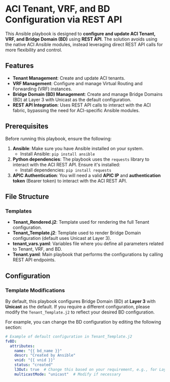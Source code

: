 # ACI Tenant, VRF, and BD Configuration via REST API

This Ansible playbook is designed to **configure and update ACI Tenant, VRF, and Bridge Domain (BD)** using **REST API**. The solution avoids using the native ACI Ansible modules, instead leveraging direct REST API calls for more flexibility and control.

## Features

- **Tenant Management**: Create and update ACI tenants.
- **VRF Management**: Configure and manage Virtual Routing and Forwarding (VRF) instances.
- **Bridge Domain (BD) Management**: Create and manage Bridge Domains (BD) at Layer 3 with Unicast as the default configuration.
- **REST API Integration**: Uses REST API calls to interact with the ACI fabric, bypassing the need for ACI-specific Ansible modules.

## Prerequisites

Before running this playbook, ensure the following:

1. **Ansible**: Make sure you have Ansible installed on your system.
   - Install Ansible: `pip install ansible`
2. **Python dependencies**: The playbook uses the `requests` library to interact with the ACI REST API. Ensure it's installed:
   - Install dependencies: `pip install requests`
3. **APIC Authentication**: You will need a valid **APIC IP** and **authentication token** (Bearer token) to interact with the ACI REST API.

## File Structure


### Templates

- **Tenant_Rendered.j2**: Template used for rendering the full Tenant configuration.
- **Tenant_Template.j2**: Template used to render Bridge Domain configuration (default uses Unicast at Layer 3).
- **tenant_vars.yaml**: Variables file where you define all parameters related to Tenant, VRF, and BD.
- **Tenant.yaml**: Main playbook that performs the configurations by calling REST API endpoints.

## Configuration

### Template Modifications

By default, this playbook configures Bridge Domain (BD) at **Layer 3** with **Unicast** as the default. If you require a different configuration, please modify the `Tenant_Template.j2` to reflect your desired BD configuration.

For example, you can change the BD configuration by editing the following section:

```yaml
# Example of default configuration in Tenant_Template.j2
fvBD:
  attributes:
    name: "{{ bd_name }}"
    descr: "Created by Ansible"
    vnid: "{{ vnid }}"
    status: "created"
    l3Out: true  # Change this based on your requirement, e.g., for Layer 3 setup
    multicastMode: "unicast"  # Modify if necessary


